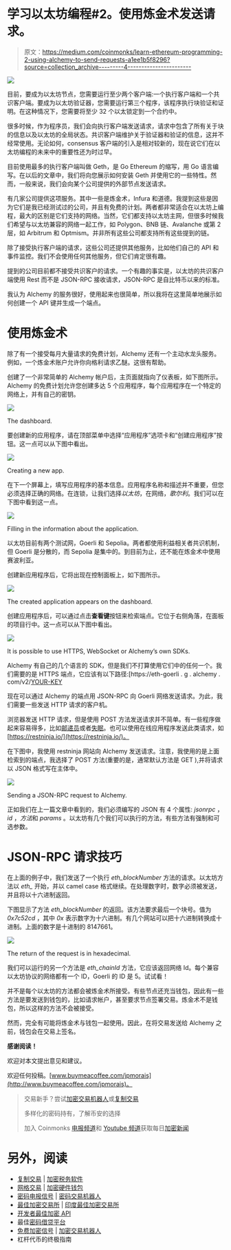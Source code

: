 # 学习以太坊编程#2。使用炼金术发送请求。

> 原文：<https://medium.com/coinmonks/learn-ethereum-programming-2-using-alchemy-to-send-requests-a1ee1b5f8296?source=collection_archive---------4----------------------->

![](img/144f27a1071db4ba2b8f9d576ee4a4f8.png)

目前，要成为以太坊节点，您需要运行至少两个客户端:一个执行客户端和一个共识客户端。要成为以太坊验证器，您需要运行第三个程序，该程序执行块验证和证明。在这种情况下，您需要将至少 32 个以太锁定到一个合约中。

很多时候，作为程序员，我们会向执行客户端发送请求，请求中包含了所有关于块的信息以及以太坊的全局状态。共识客户端维护关于验证器和验证的信息，这并不经常使用。无论如何，consensus 客户端的引入是相对较新的，现在说它们在以太坊编程的未来中的重要性还为时过早。

目前使用最多的执行客户端叫做 Geth，是 Go Ethereum 的缩写，用 Go 语言编写。在以后的文章中，我们将向您展示如何安装 Geth 并使用它的一些特性。然而，一般来说，我们会向某个公司提供的外部节点发送请求。

有几家公司提供这项服务。其中一些是炼金术，Infura 和道德。我提到这些是因为它们是我已经测试过的公司，并且有免费的计划。两者都非常适合在以太坊上编程，最大的区别是它们支持的网络。当然，它们都支持以太坊主网，但很多时候我们希望与以太坊兼容的网络一起工作，如 Polygon、BNB 链、Avalanche 或第 2 层，如 Arbitrum 和 Optmism。并非所有这些公司都支持所有这些提到的链。

除了接受执行客户端的请求，这些公司还提供其他服务，比如他们自己的 API 和事件监控。我们不会使用任何其他服务，但它们肯定很有趣。

提到的公司目前都不接受共识客户的请求。一个有趣的事实是，以太坊的共识客户端使用 Rest 而不是 JSON-RPC 接收请求，JSON-RPC 是自比特币以来的标准。

我认为 Alchemy 的服务很好，使用起来也很简单，所以我将在这里简单地展示如何创建一个 API 键并生成一个端点。

# 使用炼金术

除了有一个接受每月大量请求的免费计划，Alchemy 还有一个主动水龙头服务。例如，一个炼金术账户允许你向格利请求乙醚。这很有帮助。

创建了一个非常简单的 Alchemy 帐户后，主页面就指向了仪表板，如下图所示。Alchemy 的免费计划允许您创建多达 5 个应用程序，每个应用程序在一个特定的网络上，并有自己的密钥。

![](img/60e4fa95ab4752da70a3b67fe7d5a1b5.png)

The dashboard.

要创建新的应用程序，请在顶部菜单中选择“应用程序”选项卡和“创建应用程序”按钮。这一点可以从下图中看出。

![](img/0fae5e002f05162514b966d0cc37ffb8.png)

Creating a new app.

在下一个屏幕上，填写应用程序的基本信息。应用程序名称和描述并不重要，但您必须选择正确的网络。在连锁，让我们选择*以太坊*，在网络，*歌尔利*。我们可以在下图中看到这一点。

![](img/f0ce5088212fa880c960e5a337e275e6.png)

Filling in the information about the application.

以太坊目前有两个测试网，Goerli 和 Sepolia。两者都使用利益相关者共识机制，但 Goerli 是分散的，而 Sepolia 是集中的。到目前为止，还不能在炼金术中使用赛波利亚。

创建新应用程序后，它将出现在控制面板上，如下图所示。

![](img/db1ca3ca90fa6857dcde418183d6444a.png)

The created application appears on the dashboard.

创建应用程序后，可以通过点击**查看键**按钮来检索端点。它位于右侧角落，在面板的项目行中。这一点可以从下图中看出。

![](img/df13f42698e41bb65470f1f2e117438f.png)

It is possible to use HTTPS, WebSocket or Alchemy’s own SDKs.

Alchemy 有自己的几个语言的 SDK，但是我们不打算使用它们中的任何一个。我们需要的是 HTTPS 端点，它应该有以下路径:[https://eth-goerli . g . alchemy . com/v2/[YOUR-KEY](https://eth-goerli.g.alchemy.com/v2/[YOUR-KEY)

现在可以通过 Alchemy 的端点用 JSON-RPC 向 Goerli 网络发送请求。为此，我们需要一些发送 HTTP 请求的客户机。

浏览器发送 HTTP 请求，但是使用 POST 方法发送请求并不简单。有一些程序做起来容易得多，比如[邮递员](https://www.postman.com/)或者[失眠](https://insomnia.rest/)。也可以使用在线应用程序发送此类请求，如[https://restninja.io/](https://restninja.io/)。

在下图中，我使用 restninja 网站向 Alchemy 发送请求。注意，我使用的是上面检索到的端点，我选择了 POST 方法(重要的是，通常默认方法是 GET ),并将请求以 JSON 格式写在主体中。

![](img/d9b9663e582a428976ebd0af0709ddf8.png)

Sending a JSON-RPC request to Alchemy.

正如我们在上一篇文章中看到的，我们必须编写的 JSON 有 4 个属性: *jsonrpc* ， *id* ，*方法*和 *params* 。以太坊有几个我们可以执行的方法，有些方法有强制和可选参数。

# JSON-RPC 请求技巧

在上面的例子中，我们发送了一个执行 *eth_blockNumber* 方法的请求。以太坊方法以 *eth_* 开始，并以 camel case 格式继续。在处理数字时，数字必须被发送，并且将以十六进制返回。

下图显示了方法 *eth_blockNumber* 的返回。该方法要求最后一个块号。值为 *0x7c52cd* ，其中 *0x* 表示数字为十六进制。有几个网站可以把十六进制转换成十进制。上面的数字是十进制的 8147661。

![](img/4e6d493171449f238dacea6f6f162308.png)

The return of the request is in hexadecimal.

我们可以运行的另一个方法是 *eth_chainId* 方法，它应该返回网络 Id。每个兼容以太坊协议的网络都有一个 ID，Goerli 的 ID 是 5。试试看！

并不是每个以太坊的方法都会被炼金术所接受。有些节点还充当钱包，因此有一些方法是要发送到钱包的，比如请求帐户，甚至要求节点签署交易。炼金术不是钱包，所以这样的方法不会被接受。

然而，完全有可能将炼金术与钱包一起使用。因此，在将交易发送给 Alchemy 之前，钱包会在交易上签名。

**感谢阅读！**

欢迎对本文提出意见和建议。

欢迎任何投稿。[www.buymeacoffee.com/jpmorais](http://www.buymeacoffee.com/jpmorais)。

> 交易新手？尝试[加密交易机器人](/coinmonks/crypto-trading-bot-c2ffce8acb2a)或[复制交易](/coinmonks/top-10-crypto-copy-trading-platforms-for-beginners-d0c37c7d698c)
> 
> 多样化的密码持有，了解币安的选择
> 
> 加入 Coinmonks [电报频道](https://t.me/coincodecap)和 [Youtube 频道](https://www.youtube.com/c/coinmonks/videos)获取每日[加密新闻](http://coincodecap.com/)

# 另外，阅读

*   [复制交易](/coinmonks/top-10-crypto-copy-trading-platforms-for-beginners-d0c37c7d698c) | [加密税务软件](/coinmonks/crypto-tax-software-ed4b4810e338)
*   [网格交易](https://coincodecap.com/grid-trading) | [加密硬件钱包](/coinmonks/the-best-cryptocurrency-hardware-wallets-of-2020-e28b1c124069)
*   [密码电报信号](/coinmonks/top-3-telegram-channels-for-crypto-traders-in-2021-8385f4411ff4) | [密码交易机器人](/coinmonks/crypto-trading-bot-c2ffce8acb2a)
*   [最佳加密交易所](/coinmonks/crypto-exchange-dd2f9d6f3769) | [印度最佳加密交易所](/coinmonks/bitcoin-exchange-in-india-7f1fe79715c9)
*   [开发者最佳加密 API](/coinmonks/best-crypto-apis-for-developers-5efe3a597a9f)
*   最佳[密码借贷平台](/coinmonks/top-5-crypto-lending-platforms-in-2020-that-you-need-to-know-a1b675cec3fa)
*   [免费加密信号](/coinmonks/free-crypto-signals-48b25e61a8da) | [加密交易机器人](/coinmonks/crypto-trading-bot-c2ffce8acb2a)
*   杠杆代币的终极指南